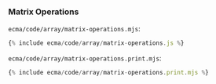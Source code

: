 ### Matrix Operations

`ecma/code/array/matrix-operations.mjs`:
```js
{% include ecma/code/array/matrix-operations.js %}
```

`ecma/code/array/matrix-operations.print.mjs`:
```js
{% include ecma/code/array/matrix-operations.print.mjs %}
```

